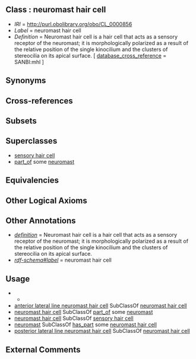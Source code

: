 
## Class : neuromast hair cell

 * *IRI* = http://purl.obolibrary.org/obo/CL_0000856
 * *Label* = neuromast hair cell
 * *Definition* = Neuromast hair cell is a hair cell that acts as a sensory receptor of the neuromast; it is morphologically polarized as a result of the relative position of the single kinocilium and the clusters of stereocilia on its apical surface. [ [database_cross_reference](../../ef/oboInOwl#hasDbXref.md) = SANBI:mhl ]

## Synonyms


## Cross-references


## Subsets


## Superclasses

 * [sensory hair cell](../../CL/55/CL_0000855.md)
 * [part_of](../../BFO/50/BFO_0000050.md) some [neuromast](../../UBERON/04/UBERON_0008904.md)

## Equivalencies


## Other Logical Axioms


## Other Annotations

 * *[definition](../../IAO/15/IAO_0000115.md)* = Neuromast hair cell is a hair cell that acts as a sensory receptor of the neuromast; it is morphologically polarized as a result of the relative position of the single kinocilium and the clusters of stereocilia on its apical surface.
 * *[rdf-schema#label](../../el/rdf-schema#label.md)* = neuromast hair cell

## Usage

 * -
 * [anterior lateral line neuromast hair cell](../../CL/34/CL_2000034.md) SubClassOf [neuromast hair cell](../../CL/56/CL_0000856.md)
 * [neuromast hair cell](../../CL/56/CL_0000856.md) SubClassOf [part_of](../../BFO/50/BFO_0000050.md) some [neuromast](../../UBERON/04/UBERON_0008904.md)
 * [neuromast hair cell](../../CL/56/CL_0000856.md) SubClassOf [sensory hair cell](../../CL/55/CL_0000855.md)
 * [neuromast](../../UBERON/04/UBERON_0008904.md) SubClassOf [has_part](../../BFO/51/BFO_0000051.md) some [neuromast hair cell](../../CL/56/CL_0000856.md)
 * [posterior lateral line neuromast hair cell](../../CL/37/CL_2000037.md) SubClassOf [neuromast hair cell](../../CL/56/CL_0000856.md)

## External Comments

